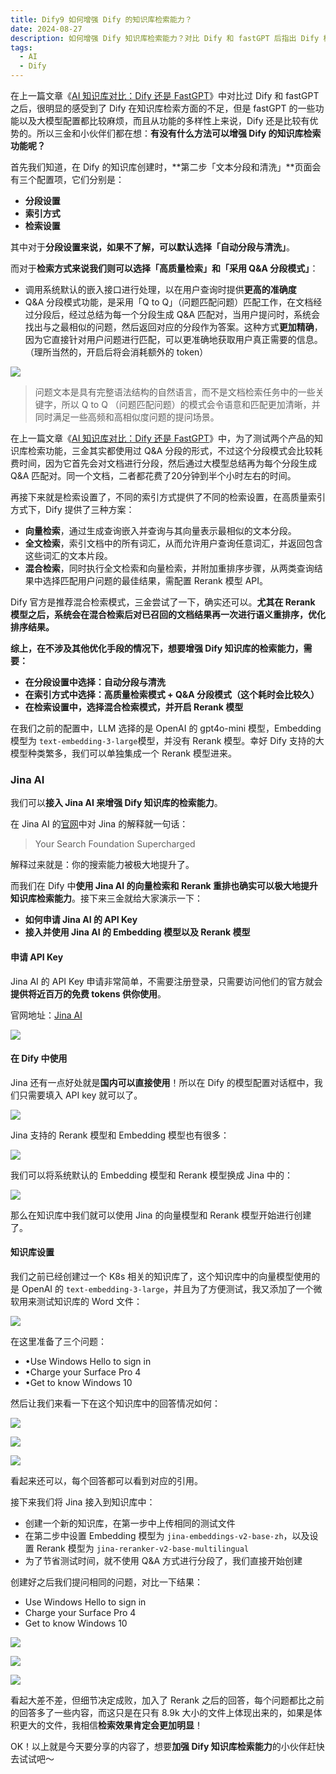 ```yaml
---
title: Dify9 如何增强 Dify 的知识库检索能力？
date: 2024-08-27
description: 如何增强 Dify 知识库检索能力？对比 Dify 和 fastGPT 后指出 Dify 检索不足但功能多样。介绍了 Dify 分段、索引、检索设置等方面的优化选择，还提到接入 Jina AI 来增强，包括申请 API Key、在 Dify 中使用、设置知识库等，最后强调效果明显，鼓励大家尝试。
tags:
  - AI
  - Dify
---
```

在上一篇文章《[AI 知识库对比：Dify 还是 FastGPT](https://mp.weixin.qq.com/s?__biz=MzUyODkwNTg3MA==\&mid=2247485319\&idx=1\&sn=a16827942700d6bce469c815a933ea0c\&chksm=fa686466cd1fed706a2710a505f13b261a352d340fd503f1b6643a48d85e2f28a39b577ad6d4#rd)》中对比过 Dify 和 fastGPT 之后，很明显的感受到了 Dify 在知识库检索方面的不足，但是 fastGPT 的一些功能以及大模型配置都比较麻烦，而且从功能的多样性上来说，Dify 还是比较有优势的。所以三金和小伙伴们都在想：**有没有什么方法可以增强 Dify 的知识库检索功能呢？**

首先我们知道，在 Dify 的知识库创建时，\*\*第二步「文本分段和清洗」\*\*页面会有三个配置项，它们分别是：

* **分段设置**
* **索引方式**
* **检索设置**

其中对于**分段设置来说，如果不了解，可以默认选择「自动分段与清洗」**。

而对于**检索方式来说我们则可以选择「高质量检索」和「采用 Q\&A 分段模式」**：

* 调用系统默认的嵌入接口进行处理，以在用户查询时提供**更高的准确度**
* Q\&A 分段模式功能，是采用「Q to Q」（问题匹配问题）匹配工作，在文档经过分段后，经过总结为每一个分段生成 Q\&A 匹配对，当用户提问时，系统会找出与之最相似的问题，然后返回对应的分段作为答案。这种方式**更加精确**，因为它直接针对用户问题进行匹配，可以更准确地获取用户真正需要的信息。（理所当然的，开启后将会消耗额外的 token）

![](assets/A_Hw0m0tVV29A3h2RMpkWkDUEburAi1t5zpKnbZTuwQ=.webp)

> 问题文本是具有完整语法结构的自然语言，而不是文档检索任务中的一些关键字，所以 Q to Q （问题匹配问题）的模式会令语意和匹配更加清晰，并同时满足一些高频和高相似度问题的提问场景。

在上一篇文章《[AI 知识库对比：Dify 还是 FastGPT](https://mp.weixin.qq.com/s?__biz=MzUyODkwNTg3MA==\&mid=2247485319\&idx=1\&sn=a16827942700d6bce469c815a933ea0c\&chksm=fa686466cd1fed706a2710a505f13b261a352d340fd503f1b6643a48d85e2f28a39b577ad6d4#rd)》中，为了测试两个产品的知识库检索功能，三金其实都使用过 Q\&A 分段的形式，不过这个分段模式会比较耗费时间，因为它首先会对文档进行分段，然后通过大模型总结再为每个分段生成 Q\&A 匹配对。同一个文档，二者都花费了20分钟到半个小时左右的时间。

再接下来就是检索设置了，不同的索引方式提供了不同的检索设置，在高质量索引方式下，Dify 提供了三种方案：

* **向量检索**，通过生成查询嵌入并查询与其向量表示最相似的文本分段。
* **全文检索**，索引文档中的所有词汇，从而允许用户查询任意词汇，并返回包含这些词汇的文本片段。
* **混合检索**，同时执行全文检索和向量检索，并附加重排序步骤，从两类查询结果中选择匹配用户问题的最佳结果，需配置 Rerank 模型 API。

Dify 官方是推荐混合检索模式，三金尝试了一下，确实还可以。**尤其在 Rerank 模型之后，系统会在混合检索后对已召回的文档结果再一次进行语义重排序，优化排序结果。**

**综上，在不涉及其他优化手段的情况下，想要增强 Dify 知识库的检索能力，需要：**

* **在分段设置中选择：自动分段与清洗**
* **在索引方式中选择：高质量检索模式 + Q\&A 分段模式（这个耗时会比较久）**
* **在检索设置中，选择混合检索模式，并开启 Rerank 模型**

在我们之前的配置中，LLM 选择的是 OpenAI 的 gpt4o-mini 模型，Embedding 模型为 `text-embedding-3-large`模型，并没有 Rerank 模型。幸好 Dify 支持的大模型种类繁多，我们可以单独集成一个 Rerank 模型进来。

### Jina AI

我们可以**接入 Jina AI 来增强 Dify 知识库的检索能力**。

在 Jina AI 的[官网](https://jina.ai/)中对 Jina 的解释就一句话：

> Your Search Foundation Supercharged

解释过来就是：你的搜索能力被极大地提升了。

而我们在 Dify 中**使用 Jina AI 的向量检索和 Rerank 重排也确实可以极大地提升知识库检索能力**。接下来三金就给大家演示一下：

* **如何申请 Jina AI 的 API Key**
* **接入并使用 Jina AI 的 Embedding 模型以及 Rerank 模型**

#### 申请 API Key

Jina AI 的 API Key 申请非常简单，不需要注册登录，只需要访问他们的官方就会**提供将近百万的免费 tokens 供你使用**。

官网地址：[Jina AI](https://jina.ai/)

![](assets/GT1Dqpuxc39Trga41eJ_0YkhnBOnXhcLDBca__YbwSE=.webp)

#### 在 Dify 中使用

Jina 还有一点好处就是**国内可以直接使用**！所以在 Dify 的模型配置对话框中，我们只需要填入 API key 就可以了。

![](assets/YwW9i-IxSfQx7zY-Mb9svkXF9WUS2fFlMZzItzYI8Qw=.webp)

Jina 支持的 Rerank 模型和 Embedding 模型也有很多：

![](assets/I4xxxGeNpoOikbHzORsLX0jOju_P3dqlsZjsi5Xvup0=.webp)

我们可以将系统默认的 Embedding 模型和 Rerank 模型换成 Jina 中的：

![](assets/LlGAuqwoAQW3xehLNVydoedzy6v7MVjjt6Q4Gcjb9pw=.webp)

那么在知识库中我们就可以使用 Jina 的向量模型和 Rerank 模型开始进行创建了。

#### 知识库设置

我们之前已经创建过一个 K8s 相关的知识库了，这个知识库中的向量模型使用的是 OpenAI 的 `text-embedding-3-large`，并且为了方便测试，我又添加了一个微软用来测试知识库的 Word 文件：

![](assets/5s55b-TyOrXkxkvTByIJyz5g6bNDOzYYpHpVMnQQEDk=.webp)

在这里准备了三个问题：

* •Use Windows Hello to sign in
* •Charge your Surface Pro 4
* •Get to know Windows 10

然后让我们来看一下在这个知识库中的回答情况如何：

![](assets/XItAOFIKzwkSBzZez3Psn-hhLSN5Ikq-jHrbLXno8uE=.webp)

![](assets/EouSOFxE3l_RagpiV8OXKHCUTZvnkr22c5Gxf7HtVtI=.webp)

![](assets/iasugQPlqLdmqTL3TlaZpe8_QkDXQ5ki1EOAyFk0AE8=.webp)

看起来还可以，每个回答都可以看到对应的引用。

接下来我们将 Jina 接入到知识库中：

* 创建一个新的知识库，在第一步中上传相同的测试文件
* 在第二步中设置 Embedding 模型为 `jina-embeddings-v2-base-zh`，以及设置 Rerank 模型为 `jina-reranker-v2-base-multilingual`
* 为了节省测试时间，就不使用 Q\&A 方式进行分段了，我们直接开始创建

创建好之后我们提问相同的问题，对比一下结果：

* Use Windows Hello to sign in
* Charge your Surface Pro 4
* Get to know Windows 10

![](assets/_7i119-sIxsZnd3EJ7DCdaTlKwdvSjaOnzvz8p5u2Qk=.webp)

![](assets/vMXSS6G6T0PMVgORNJNawMbuAX8z2RhYVL0fRbs5yZo=.webp)

![](assets/E5OHT9cg-IluRHa3wrXyNUfWHbXafr4y9jYY1p6uDzU=.webp)

看起大差不差，但细节决定成败，加入了 Rerank 之后的回答，每个问题都比之前的回答多了一些内容，而这只是在只有 8.9k 大小的文件上体现出来的，如果是体积更大的文件，我相信**检索效果肯定会更加明显**！

OK！以上就是今天要分享的内容了，想要**加强 Dify 知识库检索能力**的小伙伴赶快去试试吧～
